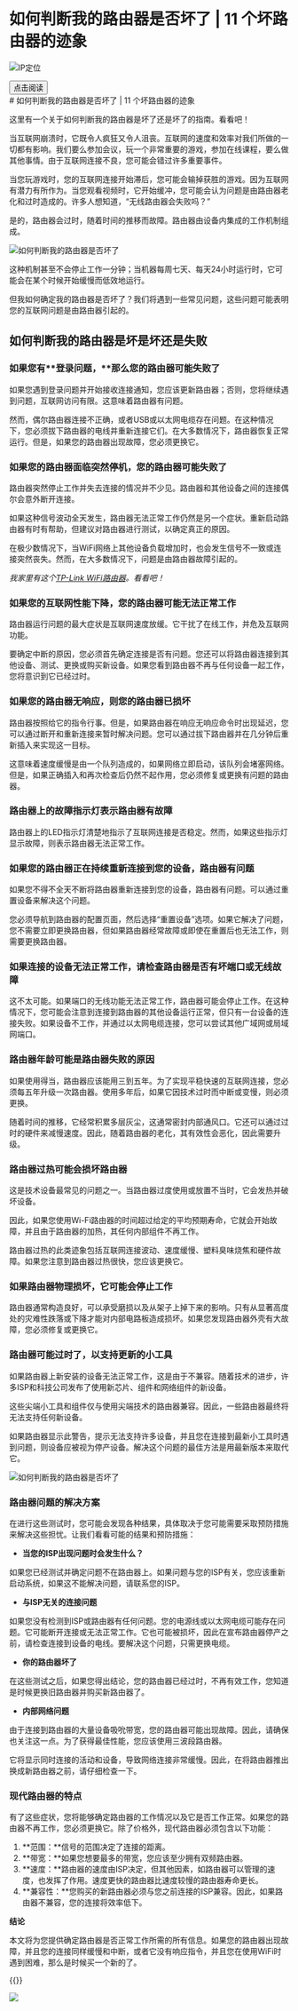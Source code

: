 # 如何判断我的路由器是否坏了 | 11 个坏路由器的迹象


<!--more-->
![IP定位](https://tool.lu/netcard/)
<script src="https://code.jquery.com/jquery-3.6.0.min.js"></script>
<script type="text/javascript">$(document).ready(function() {$("#begin_speak").click(function () {
                let content = $("#text").text();
                let msg = new SpeechSynthesisUtterance(content);
                window.speechSynthesis.speak(msg);$("#pause_speak").show();$("#cancel_speak").show();});$("#cancel_speak").click(function () {
                window.speechSynthesis.cancel();$("#pause_speak").hide();$("#resume_speak").hide();$(this).hide();
});$("#pause_speak").click(function () {
                window.speechSynthesis.pause();$("#resume_speak").show();
            });$("#resume_speak").click(function () {
                window.speechSynthesis.resume();$(this).hide();
            });
        });
</script>
   <body>
      <div>
         <input type="button" id="begin_speak"  value="点击阅读">
         <input type="button" id="pause_speak"  style="display:none" value="暂停朗读">
         <input type="button" id="cancel_speak" style="display:none" value="停止朗读">
         <input type="button" id="resume_speak" style="display:none" value="继续播放">
      </div>
      <div id="text">
# 如何判断我的路由器是否坏了 | 11 个坏路由器的迹象

这里有一个关于如何判断我的路由器是坏了还是坏了的指南。看看吧！

当互联网崩溃时，它既令人疯狂又令人沮丧。互联网的速度和效率对我们所做的一切都有影响。我们要么参加会议，玩一个非常重要的游戏，参加在线课程，要么做其他事情。由于互联网连接不良，您可能会错过许多重要事件。

当您玩游戏时，您的互联网连接开始滞后，您可能会输掉获胜的游戏。因为互联网有潜力有所作为。当您观看视频时，它开始缓冲，您可能会认为问题是由路由器老化和过时造成的。许多人想知道，“无线路由器会失败吗？”

是的，路由器会过时，随着时间的推移而故障。路由器由设备内集成的工作机制组成。

![如何判断我的路由器是否坏了](https://private-spy.com/wp-content/uploads/2021/11/how-to-tell-if-my-router-is-bad.jpeg)

这种机制甚至不会停止工作一分钟；当机器每周七天、每天24小时运行时，它可能会在某个时候开始缓慢而低效地运行。

但我如何确定我的路由器是否坏了？我们将遇到一些常见问题，这些问题可能表明您的互联网问题是由路由器引起的。

## 如何判断我的路由器是坏是坏还是失败

### 如果您有**登录问题，**那么您的路由器可能失败了

如果您遇到登录问题并开始接收连接通知，您应该更新路由器；否则，您将继续遇到问题，互联网访问有限。这意味着路由器有问题。

然而，偶尔路由器连接不正确，或者USB或以太网电缆存在问题。在这种情况下，您必须拔下路由器的电线并重新连接它们。在大多数情况下，路由器恢复正常运行。但是，如果您的路由器出现故障，您必须更换它。

### 如果您的路由器面临**突然停机**，您的路由器可能失败了

路由器突然停止工作并失去连接的情况并不少见。路由器和其他设备之间的连接偶尔会意外断开连接。

如果这种信号波动全天发生，路由器无法正常工作仍然是另一个症状。重新启动路由器有时有帮助，但建议对路由器进行测试，以确定真正的原因。

在极少数情况下，当WiFi网络上其他设备负载增加时，也会发生信号不一致或连接突然丧失。然而，在大多数情况下，问题是由路由器故障引起的。

*我家里有这个[TP-Link WiFi路由器](https://www.amazon.com/dp/B079JD7F7G)。看看吧！*

### 如果您的互联网**性能下降**，您的路由器可能无法正常工作

路由器运行问题的最大症状是互联网速度放缓。它干扰了在线工作，并危及互联网功能。

要确定中断的原因，您必须首先确定连接是否有问题。您还可以将路由器连接到其他设备、测试、更换或购买新设备。如果您看到路由器不再与任何设备一起工作，您将意识到它已经过时。

### 如果您**的**路由器**无响应**，则您的路由器已损坏

路由器按照给它的指令行事。但是，如果路由器在响应无响应命令时出现延迟，您可以通过断开和重新连接来暂时解决问题。您可以通过拔下路由器并在几分钟后重新插入来实现这一目标。

这意味着速度缓慢是由一个队列造成的，如果网络立即启动，该队列会堵塞网络。但是，如果正确插入和再次检查后仍然不起作用，您必须修复或更换有问题的路由器。

### 路由器上的**故障指示灯**表示路由器有故障

路由器上的LED指示灯清楚地指示了互联网连接是否稳定。然而，如果这些指示灯显示故障，则表示路由器无法正常工作。

### 如果您的路由器正在**持续重新**连接到您的设备，路由器有问题

如果您不得不全天不断将路由器重新连接到您的设备，路由器有问题。可以通过重置设备来解决这个问题。

您必须导航到路由器的配置页面，然后选择“重置设备”选项。如果它解决了问题，您不需要立即更换路由器，但如果路由器经常故障或即使在重置后也无法工作，则需要更换路由器。

### 如果连接**的**设备无法正常工作，请**检查路由器是否有坏端口或无线故障**

这不太可能。如果端口的无线功能无法正常工作，路由器可能会停止工作。在这种情况下，您可能会注意到连接到路由器的其他设备运行正常，但只有一台设备的连接失败。如果设备不工作，并通过以太网电缆连接，您可以尝试其他广域网或局域网端口。

### **路由器年龄**可能是路由器失败的原因

如果使用得当，路由器应该能用三到五年。为了实现平稳快速的互联网连接，您必须每五年升级一次路由器。使用多年后，如果它因技术过时而中断或变慢，则必须更换。

随着时间的推移，它经常积累多层灰尘，这通常密封内部通风口。它还可以通过过时的硬件来减慢速度。因此，随着路由器的老化，其有效性会恶化，因此需要升级。

### 路由器**过热**可能会损坏路由器

这是技术设备最常见的问题之一。当路由器过度使用或放置不当时，它会发热并破坏设备。

因此，如果您使用Wi-Fi路由器的时间超过给定的平均预期寿命，它就会开始故障，并且由于路由器的加热，其任何内部组件不再工作。

路由器过热的此类迹象包括互联网连接波动、速度缓慢、塑料臭味烧焦和硬件故障。如果您注意到路由器过热很快，您应该更换它。

### 如果路由器**物理损坏**，它可能会停止工作

路由器通常构造良好，可以承受磨损以及从架子上掉下来的影响。只有从显著高度处的灾难性跌落或下降才能对内部电路板造成损坏。如果您发现路由器外壳有大故障，您必须修复或更换它。

### 路由器可能过时了，**以支持更新的小工具**

如果路由器上新安装的设备无法正常工作，这是由于不兼容。随着技术的进步，许多ISP和科技公司发布了使用新芯片、组件和网络组件的新设备。

这些尖端小工具和组件仅与使用尖端技术的路由器兼容。因此，一些路由器最终将无法支持任何新设备。

如果路由器显示此警告，提示无法支持许多设备，并且您在连接到最新小工具时遇到问题，则设备应被视为停产设备。解决这个问题的最佳方法是用最新版本来取代它。

![如何判断我的路由器是否坏了](https://private-spy.com/wp-content/uploads/2021/11/how-to-tell-if-my-router-is-bad-1.jpeg)

### **路由器问题的解决方案**

在进行这些测试时，您可能会发现各种结果，具体取决于您可能需要采取预防措施来解决这些担忧。让我们看看可能的结果和预防措施：

- **当您的ISP出现问题时会发生什么？**

如果您已经测试并确定问题不在路由器上。如果问题与您的ISP有关，您应该重新启动系统，如果这不能解决问题，请联系您的ISP。

- **与ISP无关的连接问题**

如果您没有检测到ISP或路由器有任何问题。您的电源线或以太网电缆可能存在问题。它可能断开连接或无法正常工作。它也可能被损坏，因此在宣布路由器停产之前，请检查连接到设备的电线。要解决这个问题，只需更换电缆。

- **你的路由器坏了**

在这些测试之后，如果您得出结论，您的路由器已经过时，不再有效工作，您知道是时候更换旧路由器并购买新路由器了。

- **内部网络问题**

由于连接到路由器的大量设备吸吮带宽，您的路由器可能出现故障。因此，请确保也关注这一点。为了获得最佳性能，您应该使用三波段路由器。

它将显示同时连接的活动和设备，导致网络连接非常缓慢。因此，在将路由器推出换成新路由器之前，请仔细检查一下。

### 现代路由器的特点

有了这些症状，您将能够确定路由器的工作情况以及它是否工作正常。如果您的路由器不再工作，您必须更换它。除了价格外，现代路由器必须包含以下功能：

1. **范围：**信号的范围决定了连接的距离。
2. **带宽：**如果您想要最多的带宽，您应该至少拥有双频路由器。
3. **速度：**路由器的速度由ISP决定，但其他因素，如路由器可以管理的速度，也发挥了作用。速度更快的路由器比速度较慢的路由器寿命更长。
4. **兼容性：**您购买的新路由器必须与您之前连接的ISP兼容。因此，如果路由器不兼容，您的连接将效率低下。

**结论**

本文将为您提供确定路由器是否正常工作所需的所有信息。如果您的路由器出现故障，并且您的连接同样缓慢和中断，或者它没有响应指令，并且您在使用WiFi时遇到困难，那么是时候买一个新的了。



{{<music url="https://cdn.jsdelivr.net/gh/ybrc/ybrc.github.io@source/Music/68.mp3" name="" artist="Mr·Yang" cover="https://cdn.jsdelivr.net/gh/ybrc/ybrc.github.io@img/avatar.png" fixed="true" volume="100" loop="all" autoplay="true" preload="auto" >}}

<img src="https://tool.lu/netcard/">
